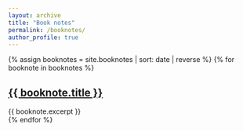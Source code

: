 ```yaml
---
layout: archive
title: "Book notes"
permalink: /booknotes/
author_profile: true
---
```

{% assign booknotes = site.booknotes | sort: date | reverse %}
{% for booknote in booknotes %}  
  <h2><a href="{{ booknote.url }}">{{ booknote.title }}</a></h2>
  <div>{{ booknote.excerpt }}</div>
{% endfor %}  